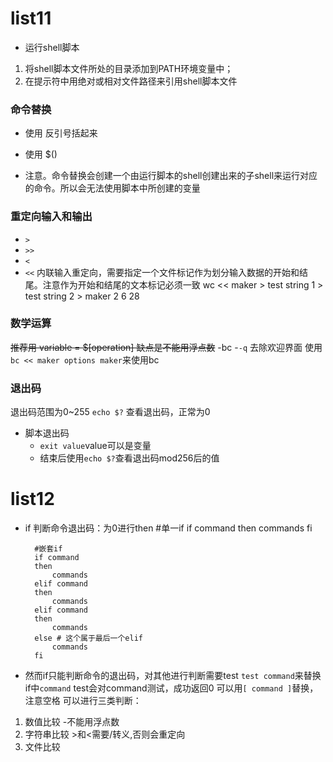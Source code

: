 # list11
- 运行shell脚本
1. 将shell脚本文件所处的目录添加到PATH环境变量中；
2. 在提示符中用绝对或相对文件路径来引用shell脚本文件

### 命令替换
- 使用 反引号括起来
- 使用 $()

- 注意。命令替换会创建一个由运行脚本的shell创建出来的子shell来运行对应的命令。所以会无法使用脚本中所创建的变量

### 重定向输入和输出
- `>`
- `>>`
- `<`
- `<<` 内联输入重定向，需要指定一个文件标记作为划分输入数据的开始和结尾。注意作为开始和结尾的文本标记必须一致
		 wc << maker
         > test string 1
         > test string 2
         > maker
          2  6 28


### 数学运算
~~推荐用 variable = $[operation]
缺点是不能用浮点数~~
-bc
	-`-q` 去除欢迎界面
    使用`bc << maker options maker`来使用bc

### 退出码
退出码范围为0~255
`echo $?` 查看退出码，正常为0
- 脚本退出码
    - `exit value`value可以是变量
    - 结束后使用`echo $?`查看退出码mod256后的值

# list12
- if 判断命令退出码：为0进行then
		#单一if
		if command
        then
        	commands
        fi
        
        #嵌套if
        if command
        then
        	commands
        elif command
        then
        	commands
        elif command
        then
        	commands
        else # 这个属于最后一个elif
        	commands
        fi

- 然而if只能判断命令的退出码，对其他进行判断需要test
`test command`来替换if中`command`
test会对command测试，成功返回0
可以用`[ command ]`替换，注意空格
可以进行三类判断：
1. 数值比较 -不能用浮点数
2. 字符串比较 >和<需要/转义,否则会重定向
3. 文件比较
